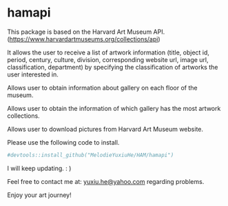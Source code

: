 
# hamapi

This package is based on the Harvard Art Museum API.
(<https://www.harvardartmuseums.org/collections/api>)

It allows the user to receive a list of artwork information (title,
object id, period, century, culture, division, corresponding website
url, image url, classification, department) by specifying the
classification of artworks the user interested in.

Allows user to obtain information about gallery on each floor of the
museum.

Allows user to obtain the information of which gallery has the most
artwork collections.

Allows user to download pictures from Harvard Art Museum website.

Please use the following code to install.

``` r
#devtools::install_github("MelodieYuxiuHe/HAM/hamapi") 
```

I will keep updating. : )

Feel free to contact me at: <yuxiu.he@yahoo.com> regarding problems.

Enjoy your art journey\!
